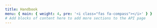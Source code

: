 ```yaml
---
title: Handbook
menu: { main: { weight: 4, pre: '<i class="fas fa-compass"></i>' } }
# Add blocks of content here to add more sections to the API page
---
```

